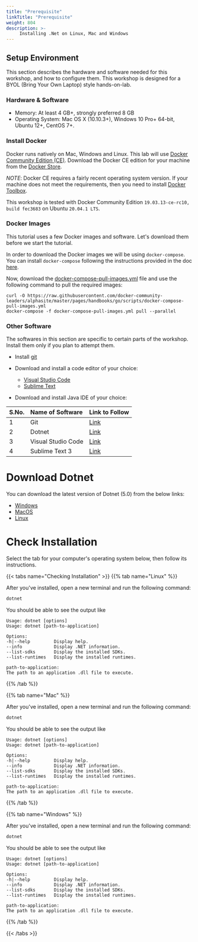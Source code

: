 ```yaml
---
title: "Prerequisite"
linkTitle: "Prerequisite"
weight: 804
description: >-
     Installing .Net on Linux, Mac and Windows
---
```




## Setup Environment

This section describes the hardware and software needed for this workshop, and how to configure them.
This workshop is designed for a BYOL (Bring Your Own Laptop) style hands-on-lab.

### Hardware & Software

- Memory: At least 4 GB+, strongly preferred 8 GB
- Operating System: Mac OS X (10.10.3+), Windows 10 Pro+ 64-bit, Ubuntu 12+, CentOS 7+.

### Install Docker

Docker runs natively on Mac, Windows and Linux.
This lab will use [Docker Community Edition (CE)](https://www.docker.com/community-edition).
Download the Docker CE edition for your machine from the [Docker Store](https://store.docker.com/search?type=edition&offering=community).

_NOTE_: Docker CE requires a fairly recent operating system version.
If your machine does not meet the requirements, then you need to install [Docker Toolbox](https://www.docker.com/products/docker-toolbox).

This workshop is tested with Docker Community Edition `19.03.13-ce-rc10, build fec3683` on Ubuntu `20.04.1 LTS`.

### Docker Images

This tutorial uses a few Docker images and software.
Let's download them before we start the tutorial.

In order to download the Docker images we will be using `docker-compose`.
You can install `docker-compose` following the instructions provided in the doc [here](https://docs.docker.com/compose/install/).

Now, download the [docker-compose-pull-images.yml](https://raw.githubusercontent.com/docker-community-leaders/dockercommunity/master/content/en/docs/CommunityLeaders/EventHandbooks/Go/prerequisite/docker-compose-pull-images.yml) file and use the following command to pull the required images:

```
curl -O https://raw.githubusercontent.com/docker-community-leaders/alphasite/master/pages/handbooks/go/scripts/docker-compose-pull-images.yml
docker-compose -f docker-compose-pull-images.yml pull --parallel
```

### Other Software

The softwares in this section are specific to certain parts of the workshop.
Install them only if you plan to attempt them.

- Install [git](https://git-scm.com)
- Download and install a code editor of your choice:
   - [Visual Studio Code](https://code.visualstudio.com/download)
   - [Sublime Text](https://www.sublimetext.com/3)

- Download and install Java IDE of your choice:

S.No. | Name of Software | Link to Follow | 
:------------ | :-------------| :-------------|
1 |  Git | [Link](https://git-scm.com)  |
2 |  Dotnet | [Link](https://dotnet.microsoft.com)  |
3 |  Visual Studio Code | [Link](https://code.visualstudio.com/download)  |
4 |  Sublime Text 3 | [Link](https://www.sublimetext.com/3)  |

# Download Dotnet 

You can download the latest version of Dotnet (5.0) from the below links:

- [Windows](https://download.visualstudio.microsoft.com/download/pr/78a6328f-f563-4a7f-a478-3ed0f2ce8ec6/5beb762f64d8a018a5b9e590bc1531e0/dotnet-sdk-5.0.201-win-x64.exe)
- [MacOS ](https://download.visualstudio.microsoft.com/download/pr/de613120-9306-4867-b504-45fcc81ba1b6/2a03f18c549f52cf78f88afa44e6dc6a/dotnet-sdk-5.0.201-osx-x64.pkg)
- [Linux](https://docs.microsoft.com/dotnet/core/install/linux)


# Check Installation

Select the tab for your computer's operating system below, then follow its instructions.


{{< tabs name="Checking Installation" >}}
{{% tab name="Linux" %}}

After you've installed, open a new terminal and run the following command:

```bash
dotnet

```

You should be able to see the output like

```
Usage: dotnet [options]
Usage: dotnet [path-to-application]

Options:
-h|--help         Display help.
--info            Display .NET information.
--list-sdks       Display the installed SDKs.
--list-runtimes   Display the installed runtimes.

path-to-application:
The path to an application .dll file to execute.

```

{{% /tab %}}

{{% tab name="Mac" %}}


After you've installed, open a new terminal and run the following command:

```bash
dotnet

```

You should be able to see the output like

```
Usage: dotnet [options]
Usage: dotnet [path-to-application]

Options:
-h|--help         Display help.
--info            Display .NET information.
--list-sdks       Display the installed SDKs.
--list-runtimes   Display the installed runtimes.

path-to-application:
The path to an application .dll file to execute.

```
{{% /tab %}}

{{% tab name="Windows" %}}



After you've installed, open a new terminal and run the following command:

```bash
dotnet

```

You should be able to see the output like

```
Usage: dotnet [options]
Usage: dotnet [path-to-application]

Options:
-h|--help         Display help.
--info            Display .NET information.
--list-sdks       Display the installed SDKs.
--list-runtimes   Display the installed runtimes.

path-to-application:
The path to an application .dll file to execute.

```

{{% /tab %}}

{{< /tabs >}}

